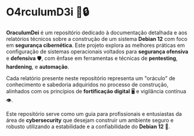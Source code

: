 # O4rculumD3i 📜🔒
**OraculumDei** é um repositório dedicado à documentação detalhada e aos relatórios técnicos sobre a construção de um sistema **Debian 12** com foco em **segurança cibernética**. Este projeto explora as melhores práticas em configuração de sistemas operacionais voltados para **segurança ofensiva** e **defensiva** 🛡️, com ênfase em ferramentas e técnicas de **pentesting**, **hardening**, e **automação**.

Cada relatório presente neste repositório representa um "oráculo" de conhecimento e sabedoria adquiridos no processo de construção, alinhados com os princípios de **fortificação digital** 🖥️ e vigilância contínua 👁️.

Este repositório serve como um guia para profissionais e entusiastas da área de **cybersecurity** que desejam construir um ambiente seguro e robusto utilizando a estabilidade e a confiabilidade do **Debian 12** 🐧.

